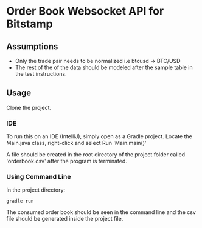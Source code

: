 # Order Book Websocket API for Bitstamp

## Assumptions
- Only the trade pair needs to be normalized i.e btcusd -> BTC/USD
- The rest of the of the data should be modeled after the sample table in the test instructions.


## Usage
 Clone the project.
### IDE

To run this on an IDE (IntelliJ), simply open as a Gradle project.
Locate the Main.java class, right-click and select Run 'Main.main()'

A file should be created in the root directory of the project folder called 'orderbook.csv' after the program is terminated.

### Using Command Line
In the project directory:
```Gradle
gradle run
```

The consumed order book should be seen in the command line and the csv file should be generated inside the project file.
